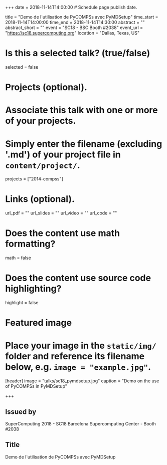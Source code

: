 +++
date = 2018-11-14T14:00:00  # Schedule page publish date.

title = "Demo de l'utilisation de PyCOMPSs avec PyMDSetup"
time_start = 2018-11-14T14:00:00
time_end = 2018-11-14T14:30:00
abstract = ""
abstract_short = ""
event = "SC18 - BSC Booth #2038"
event_url = "https://sc18.supercomputing.org"
location = "Dallas, Texas, US"

# Is this a selected talk? (true/false)
selected = false

# Projects (optional).
#   Associate this talk with one or more of your projects.
#   Simply enter the filename (excluding '.md') of your project file in `content/project/`.
projects = ["2014-compss"]

# Links (optional).
url_pdf = ""
url_slides = ""
url_video = ""
url_code = ""

# Does the content use math formatting?
math = false

# Does the content use source code highlighting?
highlight = false

# Featured image
# Place your image in the `static/img/` folder and reference its filename below, e.g. `image = "example.jpg"`.
[header]
image = "talks/sc18_pymdsetup.jpg"
caption = "Demo on the use of PyCOMPSs in PyMDSetup"

+++

<h2>Issued by</h2>

SuperComputing 2018 - SC18
Barcelona Supercomputing Center - Booth #2038

<h2>Title</h2>

Demo de l'utilisation de PyCOMPSs avec PyMDSetup
